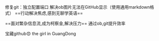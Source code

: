 修复git：独立配置端口
解决ob图片无法在GitHub显示（使用通用markdown格式）
==行动解决焦虑,感到无聊学英语==

==面对繁杂信息流,成为柯察金,解决压力==
通过ob,git提升效率

宝藏github😍
the girl in GuangDong
